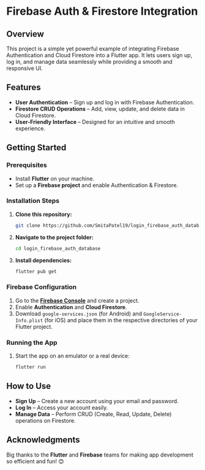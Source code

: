 # Firebase Auth & Firestore Integration

## Overview

This project is a simple yet powerful example of integrating Firebase Authentication and Cloud Firestore into a Flutter app. It lets users sign up, log in, and manage data seamlessly while providing a smooth and responsive UI.

## Features

- **User Authentication** – Sign up and log in with Firebase Authentication.
- **Firestore CRUD Operations** – Add, view, update, and delete data in Cloud Firestore.
- **User-Friendly Interface** – Designed for an intuitive and smooth experience.

## Getting Started

### Prerequisites

- Install **Flutter** on your machine.
- Set up a **Firebase project** and enable Authentication & Firestore.

### Installation Steps

1. **Clone this repository:**
   ```bash
   git clone https://github.com/SmitaPatel19/login_firebase_auth_database.git
   ```
2. **Navigate to the project folder:**
   ```bash
   cd login_firebase_auth_database
   ```
3. **Install dependencies:**
   ```bash
   flutter pub get
   ```

### Firebase Configuration

1. Go to the **[Firebase Console](https://console.firebase.google.com/)** and create a project.
2. Enable **Authentication** and **Cloud Firestore**.
3. Download `google-services.json` (for Android) and `GoogleService-Info.plist` (for iOS) and place them in the respective directories of your Flutter project.

### Running the App

1. Start the app on an emulator or a real device:
   ```bash
   flutter run
   ```

## How to Use

- **Sign Up** – Create a new account using your email and password.
- **Log In** – Access your account easily.
- **Manage Data** – Perform CRUD (Create, Read, Update, Delete) operations on Firestore.

## Acknowledgments

Big thanks to the **Flutter** and **Firebase** teams for making app development so efficient and fun! 😊

